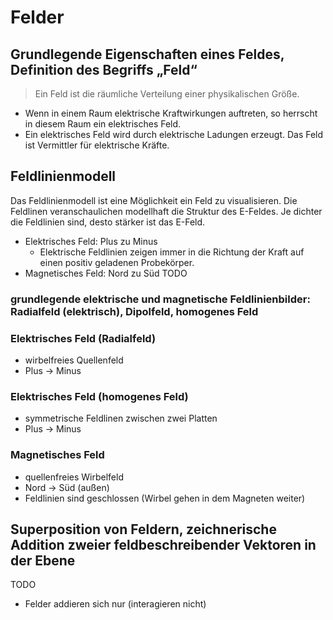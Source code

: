 # Felder

## Grundlegende Eigenschaften eines Feldes, Definition des Begriffs „Feld“

> Ein Feld ist die räumliche Verteilung einer physikalischen Größe.

- Wenn in einem Raum elektrische Kraftwirkungen auftreten, so herrscht in diesem Raum ein elektrisches Feld.
- Ein elektrisches Feld wird durch elektrische Ladungen erzeugt. Das Feld ist Vermittler für elektrische Kräfte.

## Feldlinienmodell

Das Feldlinienmodell ist eine Möglichkeit ein Feld zu visualisieren. Die Feldlinen veranschaulichen modellhaft die Struktur des E-Feldes. Je dichter die Feldlinien sind, desto stärker ist das E-Feld.

- Elektrisches Feld: Plus zu Minus
  - Elektrische Feldlinien zeigen immer in die Richtung der Kraft auf einen positiv geladenen Probekörper.
- Magnetisches Feld: Nord zu Süd TODO

### grundlegende elektrische und magnetische Feldlinienbilder: Radialfeld (elektrisch), Dipolfeld, homogenes Feld

### Elektrisches Feld (Radialfeld)

- wirbelfreies Quellenfeld
- Plus -> Minus

### Elektrisches Feld (homogenes Feld)

- symmetrische Feldlinen zwischen zwei Platten
- Plus -> Minus

### Magnetisches Feld

- quellenfreies Wirbelfeld
- Nord -> Süd (außen)
- Feldlinien sind geschlossen (Wirbel gehen in dem Magneten weiter)

## Superposition von Feldern, zeichnerische Addition zweier feldbeschreibender Vektoren in der Ebene

TODO

- Felder addieren sich nur (interagieren nicht)
